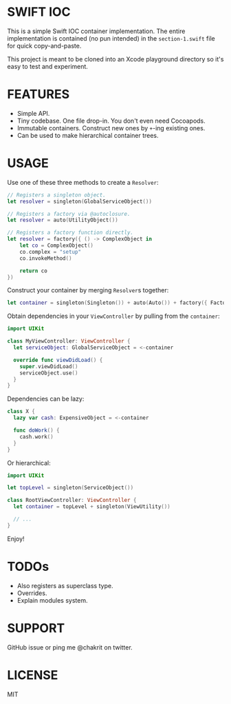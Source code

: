 # SWIFT IOC

This is a simple Swift IOC container implementation. The entire implementation is
contained (no pun intended) in the `section-1.swift` file for quick copy-and-paste.

This project is meant to be cloned into an Xcode playground directory so it's easy to test
and experiment.

# FEATURES

* Simple API.
* Tiny codebase. One file drop-in. You don't even need Cocoapods.
* Immutable containers. Construct new ones by `+`-ing existing ones.
* Can be used to make hierarchical container trees.

# USAGE

Use one of these three methods to create a `Resolver`:

```swift
// Registers a singleton object.
let resolver = singleton(GlobalServiceObject())

// Registers a factory via @autoclosure.
let resolver = auto(UtilityObject())

// Registers a factory function directly.
let resolver = factory({ () -> ComplexObject in
    let co = ComplexObject()
    co.complex = "setup"
    co.invokeMethod()

    return co
})
```

Construct your container by merging `Resolver`s together:

```swift
let container = singleton(Singleton()) + auto(Auto()) + factory({ Factory() })
```

Obtain dependencies in your `ViewController` by pulling from the `container`:

```swift
import UIKit

class MyViewController: ViewController {
  let serviceObject: GlobalServiceObject = <-container

  override func viewDidLoad() {
    super.viewDidLoad()
    serviceObject.use()
  }
}
```

Dependencies can be lazy:

```swift
class X {
  lazy var cash: ExpensiveObject = <-container

  func doWork() {
    cash.work()
  }
}
```

Or hierarchical:

```swift
import UIKit

let topLevel = singleton(ServiceObject())

class RootViewController: ViewController {
  let container = topLevel + singleton(ViewUtility())

  // ...
}
```

Enjoy!

# TODOs

* Also registers as superclass type.
* Overrides.
* Explain modules system.

# SUPPORT

GitHub issue or ping me @chakrit on twitter.

# LICENSE

MIT

